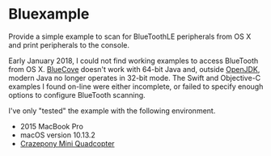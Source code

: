 # Bluexample
Provide a simple example to scan for BlueToothLE peripherals from OS X and print peripherals to the console.

Early January 2018, I could not find working examples to access BlueTooth from OS X.  [BlueCove](http://bluecove.org) doesn't work with 64-bit Java and, outside [OpenJDK](http://openjdk.java.net/projects/macosx-port), modern Java no longer operates in 32-bit mode.  The Swift and Objective-C examples I found on-line were either incomplete, or failed to specify enough options to configure BlueTooth scanning.

I've only "tested" the example with the following environment.

- 2015 MacBook Pro
- macOS version 10.13.2
- [Crazepony Mini Quadcopter](http://www.crazepony.com/products/mini.html)